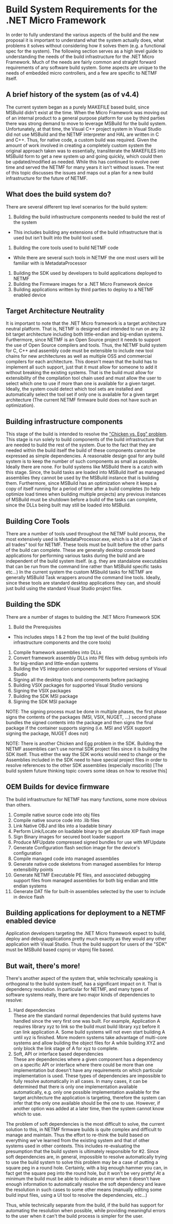 # Build System Requirements for the .NET Micro Framework
In order to fully understand the various aspects of the build and the new proposal it is important to understand what the system
actually does, what problems it solves without considering how it solves them (e.g. a functional spec for the system). The following
section serves as a high level guide to understanding the needs of the build infrastructure for the .NET Micro Framework. Much of the
needs are fairly common and straight forward requirements of any software build system. Some aspects are unique to the needs of embedded
micro controllers, and a few are specific to NETMF itself.

## A brief history of the system (as of v4.4)
The current system began as a purely MAKEFILE based build, since MSBuild didn't exist at the time. When the Micro Framework
was moving out of an internal product to a general purpose platform for use by third parties there was strong demand to move
to leverage MSBuild for the build system. Unfortunately, at that time, the Visual C++ project system in Visual Studio did not
use MSBuild and the NETMF interpreter and HAL are written in C and C++. Thus, for native code, a custom build was required.
Given the amount of work involved in creating a completely custom system the original approach taken was to essentially,
transliterate the MAKEFILES into MSBuild form to get a new system up and going quickly, which could then be updated/modified
as needed. While this has continued to evolve over time and served the NETMF for many years it isn't without issues. The rest
of this topic discusses the issues and maps out a plan for a new build infrastructure for the future of NETMF.

## What does the build system do?
There are several different top level scenarios for the build system:

1. Building the build infrastructure components needed to build the rest of the system
  - This includes building any extensions of the build infrastructure that is used but
     isn't built into the build tool used.
1. Building the core tools used to build NETMF code
  - While there are several such tools in NETMF the one most users will be familiar with is MetadataProcessor
1. Building the SDK used by developers to build applications deployed to NETMF
1. Building the Firmware images for a .NET Micro Framework device
1. Building applications written by third parties to deploy to a NETMF enabled device

## Target Architecture Neutrality
It is important to note that the .NET Micro framework is a target architecture neutral platform. That is, NETMF is designed and intended to
run on any 32 bit target architecture including both little-endian and big-endian systems. Furthermore, since NETMF is an Open Source project
it needs to support the use of Open Source compilers and tools. Thus, the NETMF build system for C, C++ and assembly code must be extensible
to include new tool chains for new architectures as well as multiple OSS and commercial compilers for each architecture. This doesn't mean
that the build has to implement all such support, just that it must allow for someone to add it without breaking the existing systems. That
is the build must allow for extensibility of the compilation tool chain used and must allow the user to select which one to use if more than
one is available for a given target. Ideally, the system could detect which tool sets are installed and automatically select the tool set if
only one is available for a given target architecture (The current NETMF firmware build does not have such an optimization).

## Building infrastructure components
This stage of the build is intended to resolve the ["Chicken vs. Egg" problem](https://en.wikipedia.org/wiki/Chicken_or_the_egg#Chicken-and-egg_problem).
This stage is run solely to build components of the build infrastructure that are needed to build the rest of the system. Due to the fact that they are
needed within the build itself the build of these components cannot be expressed as simple dependencies. A reasonable design goal for any build system is
to keep the number of such components as small as possible. Ideally there are none. For build systems like MSBuild there is a catch with this stage. Since,
the build tasks are loaded into MSBuild itself as managed assemblies they cannot be used by the MSBuild instance that is building them. Furthermore, since
MSBuild has an optimization where it keeps a copy of itself running for a period of time after a build completes (to help optimize load times when building
multiple projects) any previous instances of MSBuild must be shutdown before a build of the tasks can complete, since the DLLs being built may still be
loaded into MSBuild. 

## Building Core Tools
There are a number of tools used throughout the NETMF build process, the most extensively used is MetadataProcessor.exe, which is a bit of a "Jack of all trades"
tool for NETMF. These tools must be built before the other parts of the build can complete. These are generally desktop console based applications for performing
various tasks during the build and are independent of the build system itself. (e.g. they are standalone executables that can be run from the command line rather
than MSBuild specific tasks etc...) In the current system the custom MSbuild tasks for NETMF are generally MSBuild Task wrappers around the command line tools.
Ideally, since these tools are standard desktop applications they can, and should just build using the standard Visual Studio project files. 

## Building the SDK
There are a number of stages to building the .NET Micro Framework SDK

1. Build the Prerequisites
  - This includes steps 1 & 2 from the top level of the build (building infrastructure components and the core tools)
1. Compile framework assemblies into DLLs
1. Convert framework assembly DLLs into PE files with debug symbols info for big-endian and little-endian systems
1. Building the VS integration components for supported versions of Visual Studio
1. Signing all the desktop tools and components before packaging 
1. Building VSIX packages for supported Visual Studio versions
1. Signing the VSIX packages
1. Building the SDK MSI package
1. Signing the SDK MSI package

NOTE: The signing process must be done in multiple phases, the first phase signs the contents of the packages (MSI, VSIX, NUGET, ...)
second phase bundles the signed contents into the package and then signs the final package if the container supports signing (i.e. MSI and
VSIX support signing the package, NUGET does not)

NOTE: There is another Chicken and Egg problem in the SDK. Building the NETMF assemblies can't use normal SDK project files since it is building
the SDK itself. Thus either the way the SDK works would need to change or the Assemblies included in the SDK need to have special project files
in order to resolve references to the other SDK assemblies (especially mscorlib) [The build system future thinking topic covers some ideas on how to resolve this]

## OEM Builds for device firmware
The build infrastructure for NETMF has many functions, some more obvious than others.

1. Compile native source code into obj files
1. Compile native source code into .lib files
1. Link Native OBJ and libs into a loadable binary
1. Perform Link/Locate on loadable binary to get absolute XIP flash image
1. Sign Binary images for secured boot loader support
1. Produce MFUpdate compressed signed bundles for use with MFUpdate
1. Generate Configuration flash section image for the device's configuration
1. Compile managed code into managed assemblies
1. Generate native code skeletons from managed assemblies for Interop extensibility points
1. Generate NETMF Executable PE files, and associated debugging support files from managed
 assemblies for both big endian and little endian systems
1. Generate DAT file for built-in assemblies selected by the user to include in device flash

## Building applications for deployment to a NETMF enabled device
Application developers targeting the .NET Micro framework expect to build, deploy and debug applications pretty much exactly as they would
any other application with Visual Studio. Thus the build support for users of the "SDK" must be MSBuild based csproj or vbproj file based. 

## But wait, there's more!
There's another aspect of the system that, while technically speaking is orthogonal to the build system itself, has a significant impact on it.
That is dependency resolution. In particular for NETMF, and many types of software systems really, there are two major kinds of dependencies to resolve:

1. Hard dependencies  
These are the standard normal dependencies that build systems have handled since the very first one was built. For example, Application A
requires library xyz to link so the build must build library xyz before it can link application A. Some build systems will not even
start building A until xyz is finished. More modern systems take advantage of multi-core systems and allow building the object files for A
while building XYZ and only block the link stage of A for xyz to complete.
2. Soft, API or interface based dependencies  
These are dependencies where a given component has a dependency on a specific API or interface where there could be more than one implementation
but doesn't have any requirements on which particular implementation is used. These types of dependencies are impossible to fully resolve automatically
in all cases. In many cases, it can be determined that there is only one implementation available automatically, e.g. only one possible implementation
available for the target architecture the application is targeting, therefore the system can infer that the only one available should be the one to use.
However, if another option was added at a later time, then the system cannot know which to use. 

The problem of soft dependencies is the most difficult to solve, the current solution to this, in NETMF firmware builds is quite complex and difficult
to manage and maintain. Thus the effort to re-think the build based on everything we've learned from the existing system and that of other systems used in
other contexts. This includes re-evaluating the presumption that the build system is ultimately responsible for #2. Since soft dependencies are, in general,
impossible to resolve automatically trying to use the build system to solve this problem may be a case of putting a square peg in a round hole. Certainly, with a
big enough hammer you can, in fact get the square peg into the round hole, but it won't be very pretty! At a minimum the build must be able to indicate an 
error when it doesn't have enough information to automatically resolve the soft dependency and leave the resolution in such cases to some other means (manually
editing some build input files, using a UI tool to resolve the dependencies, etc...)

Thus, while technically separate from the build, if the build has support for automating the resolution when possible, while providing meaningful errors to the
user when it can't the build process is simpler for the user.






